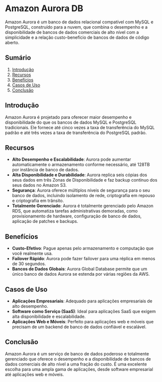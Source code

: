 # Amazon Aurora DB

Amazon Aurora é um banco de dados relacional compatível com MySQL e PostgreSQL, construído para a nuvem, que combina o desempenho e a disponibilidade de bancos de dados comerciais de alto nível com a simplicidade e a relação custo-benefício de bancos de dados de código aberto.

## Sumário
1. [Introdução](#introdução)
2. [Recursos](#recursos)
3. [Benefícios](#benefícios)
4. [Casos de Uso](#casos-de-uso)
5. [Conclusão](#conclusão)

## Introdução
Amazon Aurora é projetado para oferecer maior desempenho e disponibilidade do que os bancos de dados MySQL e PostgreSQL tradicionais. Ele fornece até cinco vezes a taxa de transferência do MySQL padrão e até três vezes a taxa de transferência do PostgreSQL padrão.

## Recursos
- **Alto Desempenho e Escalabilidade**: Aurora pode aumentar automaticamente o armazenamento conforme necessário, até 128TB por instância de banco de dados.
- **Alta Disponibilidade e Durabilidade**: Aurora replica seis cópias dos seus dados em três Zonas de Disponibilidade e faz backup contínuo dos seus dados no Amazon S3.
- **Segurança**: Aurora oferece múltiplos níveis de segurança para o seu banco de dados, incluindo isolamento de rede, criptografia em repouso e criptografia em trânsito.
- **Totalmente Gerenciado**: Aurora é totalmente gerenciado pelo Amazon RDS, que automatiza tarefas administrativas demoradas, como provisionamento de hardware, configuração de banco de dados, aplicação de patches e backups.

## Benefícios
- **Custo-Efetivo**: Pague apenas pelo armazenamento e computação que você realmente usa.
- **Failover Rápido**: Aurora pode fazer failover para uma réplica em menos de 30 segundos.
- **Bancos de Dados Globais**: Aurora Global Database permite que um único banco de dados Aurora se estenda por várias regiões da AWS.

## Casos de Uso
- **Aplicações Empresariais**: Adequado para aplicações empresariais de alto desempenho.
- **Software como Serviço (SaaS)**: Ideal para aplicações SaaS que exigem alta disponibilidade e escalabilidade.
- **Aplicações Web e Móveis**: Perfeito para aplicações web e móveis que precisam de um backend de banco de dados confiável e escalável.

## Conclusão
Amazon Aurora é um serviço de banco de dados poderoso e totalmente gerenciado que oferece o desempenho e a disponibilidade de bancos de dados comerciais de alto nível a uma fração do custo. É uma excelente escolha para uma ampla gama de aplicações, desde software empresarial até aplicações web e móveis.
